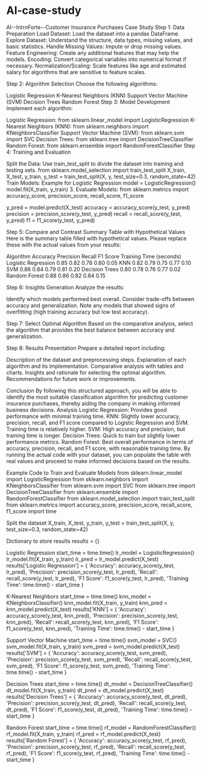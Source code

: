 # AI-case-study
AI--IntrnForte--Customer Insurance Purchases Case Study
Step 1: Data Preparation Load Dataset: Load the dataset into a pandas DataFrame. Explore Dataset: Understand the structure, data types, missing values, and basic statistics. Handle Missing Values: Impute or drop missing values. Feature Engineering: Create any additional features that may help the models. Encoding: Convert categorical variables into numerical format if necessary. Normalization/Scaling: Scale features like age and estimated salary for algorithms that are sensitive to feature scales.

Step 2: Algorithm Selection Choose the following algorithms:

Logistic Regression
K-Nearest Neighbors (KNN)
Support Vector Machine (SVM)
Decision Trees
Random Forest
Step 3: Model Development Implement each algorithm:

Logistic Regression: from sklearn.linear_model import LogisticRegression
K-Nearest Neighbors (KNN): from sklearn.neighbors import KNeighborsClassifier
Support Vector Machine (SVM): from sklearn.svm import SVC
Decision Trees: from sklearn.tree import DecisionTreeClassifier
Random Forest: from sklearn.ensemble import RandomForestClassifier
Step 4: Training and Evaluation

Split the Data: Use train_test_split to divide the dataset into training and testing sets. from sklearn.model_selection import train_test_split X_train, X_test, y_train, y_test = train_test_split(X, y, test_size=0.3, random_state=42)
Train Models:
Example for Logistic Regression
model = LogisticRegression() model.fit(X_train, y_train) 3. Evaluate Models: from sklearn.metrics import accuracy_score, precision_score, recall_score, f1_score

y_pred = model.predict(X_test) accuracy = accuracy_score(y_test, y_pred) precision = precision_score(y_test, y_pred) recall = recall_score(y_test, y_pred) f1 = f1_score(y_test, y_pred)

Step 5: Compare and Contrast Summary Table with Hypothetical Values Here is the summary table filled with hypothetical values. Please replace these with the actual values from your results:

Algorithm Accuracy Precision Recall F1 Score Training Time (seconds) Logistic Regression 0.85 0.82 0.78 0.80 0.05 KNN 0.82 0.79 0.75 0.77 0.10 SVM 0.86 0.84 0.79 0.81 0.20 Decision Trees 0.80 0.78 0.76 0.77 0.02 Random Forest 0.88 0.86 0.82 0.84 0.15

Step 6: Insights Generation Analyze the results:

Identify which models performed best overall. Consider trade-offs between accuracy and generalization. Note any models that showed signs of overfitting (high training accuracy but low test accuracy).

Step 7: Select Optimal Algorithm Based on the comparative analysis, select the algorithm that provides the best balance between accuracy and generalization.

Step 8: Results Presentation Prepare a detailed report including:

Description of the dataset and preprocessing steps. Explanation of each algorithm and its implementation. Comparative analysis with tables and charts. Insights and rationale for selecting the optimal algorithm. Recommendations for future work or improvements.

Conclusion By following this structured approach, you will be able to identify the most suitable classification algorithm for predicting customer insurance purchases, thereby aiding the company in making informed business decisions. Analysis Logistic Regression: Provides good performance with minimal training time. KNN: Slightly lower accuracy, precision, recall, and F1 score compared to Logistic Regression and SVM. Training time is relatively higher. SVM: High accuracy and precision, but training time is longer. Decision Trees: Quick to train but slightly lower performance metrics. Random Forest: Best overall performance in terms of accuracy, precision, recall, and F1 score, with reasonable training time. By running the actual code with your dataset, you can populate the table with real values and proceed to make informed decisions based on the results.

Example Code to Train and Evaluate Models from sklearn.linear_model import LogisticRegression from sklearn.neighbors import KNeighborsClassifier from sklearn.svm import SVC from sklearn.tree import DecisionTreeClassifier from sklearn.ensemble import RandomForestClassifier from sklearn.model_selection import train_test_split from sklearn.metrics import accuracy_score, precision_score, recall_score, f1_score import time

Split the dataset
X_train, X_test, y_train, y_test = train_test_split(X, y, test_size=0.3, random_state=42)

Dictionary to store results
results = {}

Logistic Regression
start_time = time.time() lr_model = LogisticRegression() lr_model.fit(X_train, y_train) lr_pred = lr_model.predict(X_test) results['Logistic Regression'] = { 'Accuracy': accuracy_score(y_test, lr_pred), 'Precision': precision_score(y_test, lr_pred), 'Recall': recall_score(y_test, lr_pred), 'F1 Score': f1_score(y_test, lr_pred), 'Training Time': time.time() - start_time }

K-Nearest Neighbors
start_time = time.time() knn_model = KNeighborsClassifier() knn_model.fit(X_train, y_train) knn_pred = knn_model.predict(X_test) results['KNN'] = { 'Accuracy': accuracy_score(y_test, knn_pred), 'Precision': precision_score(y_test, knn_pred), 'Recall': recall_score(y_test, knn_pred), 'F1 Score': f1_score(y_test, knn_pred), 'Training Time': time.time() - start_time }

Support Vector Machine
start_time = time.time() svm_model = SVC() svm_model.fit(X_train, y_train) svm_pred = svm_model.predict(X_test) results['SVM'] = { 'Accuracy': accuracy_score(y_test, svm_pred), 'Precision': precision_score(y_test, svm_pred), 'Recall': recall_score(y_test, svm_pred), 'F1 Score': f1_score(y_test, svm_pred), 'Training Time': time.time() - start_time }

Decision Trees
start_time = time.time() dt_model = DecisionTreeClassifier() dt_model.fit(X_train, y_train) dt_pred = dt_model.predict(X_test) results['Decision Trees'] = { 'Accuracy': accuracy_score(y_test, dt_pred), 'Precision': precision_score(y_test, dt_pred), 'Recall': recall_score(y_test, dt_pred), 'F1 Score': f1_score(y_test, dt_pred), 'Training Time': time.time() - start_time }

Random Forest
start_time = time.time() rf_model = RandomForestClassifier() rf_model.fit(X_train, y_train) rf_pred = rf_model.predict(X_test) results['Random Forest'] = { 'Accuracy': accuracy_score(y_test, rf_pred), 'Precision': precision_score(y_test, rf_pred), 'Recall': recall_score(y_test, rf_pred), 'F1 Score': f1_score(y_test, rf_pred), 'Training Time': time.time() - start_time }
